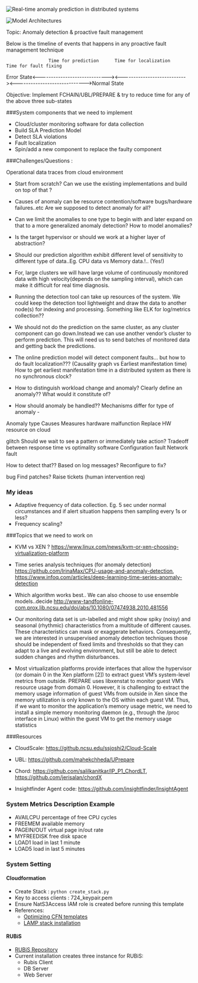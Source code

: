 ![Real-time anomaly prediction in distributed systems](https://github.com/gitPratikSingh/Real-time-anomaly-prediction-in-distributed-systems/blob/master/Capture.PNG?raw=true "Real-time anomaly prediction in distributed systems")


![Model Architectures](https://github.com/gitPratikSingh/Real-time-anomaly-prediction-in-distributed-systems/blob/master/ModelArchitecture.jpg?raw=true "Model Architectures")

Topic: Anomaly detection & proactive fault management

Below is the timeline of events that happens in any proactive fault management technique

                    Time for prediction      Time for localization     Time for fault fixing
Error State<-----------------------------><---------------------------><----------------------------->Normal State

Objective: Implement FCHAIN/UBL/PREPARE & try to reduce time for any of the above three sub-states


###System components that we need to implement
* Cloud/cluster monitoring software for data collection
* Build SLA Prediction Model
* Detect SLA violations
* Fault localization
* Spin/add a new component to replace the faulty component

	
###Challenges/Questions  :

Operational data traces from cloud environment
* Start from scratch? Can we use the existing implementations and build on top of that ? 
* Causes of anomaly can be resource contention/software bugs/hardware failures..etc Are we supposed to detect anomaly for all?
* Can we limit the anomalies to one type to begin with and later expand on that to a more generalized anomaly detection? How to model anomalies? 
* Is the target hypervisor or should we work at a higher layer of abstraction?

* Should our prediction algorithm exhibit different level of sensitivity to different type of data..Eg. CPU data vs Memory data.!.. (Yes!)

* For, large clusters we will have large volume of continuously monitored data with high velocity(depends on the sampling interval), 
which can make it difficult for real time diagnosis. 

* Running the detection tool can take up resources of the system. We could keep the detection tool lightweight and draw the data to another node(s) for indexing and processing. Something like ELK for log/metrics collection??

* We should not do the prediction on the same cluster, as any cluster component can go down.Instead we can use another vendor’s cluster to perform prediction. This will need us to send batches of monitored data and getting back the predictions.

* The online prediction model will detect component faults… but how to do fault localization??? (Causality graph vs Earliest manifestation time) How to get earliest manifestation time in a distributed system as there is no synchronous clock? 

* How to distinguish workload change and anomaly? Clearly define an anomaly?? What would it constitute of? 

* How should anomaly be handled?? Mechanisms differ for type of anomaly -

Anomaly type		Causes		Measures	hardware	malfunction	Replace HW resource on cloud 


glitch				Should we wait to see a pattern or immediately take action? Tradeoff between response time vs optimality
software
Configuration fault
Network fault


How to detect that?? Based on log messages?
Reconfigure to fix?


bug
Find patches? Raise tickets (human intervention req)



### My ideas
* Adaptive frequency of data collection. Eg. 5 sec under normal circumstances and if alert situation happens then sampling every 1s or less? 
* Frequency scaling?


###Topics that we need to work on

* KVM vs XEN ? https://www.linux.com/news/kvm-or-xen-choosing-virtualization-platform


* Time series analysis techniques (for anomaly detection)
	https://github.com/IrinaMax/CPU-usage-and-anomaly-detection, https://www.infoq.com/articles/deep-learning-time-series-anomaly-detection

* Which algorithm works best.. We can also choose to use ensemble models..decide
http://www-tandfonline-com.prox.lib.ncsu.edu/doi/abs/10.1080/07474938.2010.481556

* Our monitoring data set is un-labelled and might show spiky (noisy) and seasonal (rhythmic) characteristics from a multitude of different causes. These characteristics can mask or exaggerate behaviors. Consequently, we are interested in unsupervised anomaly detection techniques those should be independent of fixed limits and thresholds so that they can adapt to a live and evolving environment, but still be able to detect sudden changes and rhythm disturbances.


* Most virtualization platforms provide interfaces that allow the hypervisor (or domain 0 in the Xen platform [2]) to extract guest VM’s system-level metrics from outside. PREPARE uses libxenstat to monitor guest VM’s resource usage from domain 0. However, it is challenging to extract the memory usage information of guest VMs from outside in Xen since the memory utilization is only known to the OS within each guest VM. Thus, if we want to monitor the application’s memory usage metric, we need to install a simple memory monitoring daemon (e.g., through the /proc interface in Linux) within the guest VM to get the memory usage statistics

    

###Resources
* CloudScale: https://github.ncsu.edu/ssjoshi2/Cloud-Scale
* UBL: https://github.com/mahekchheda/UPrepare
* Chord: https://github.com/salilkanitkar/IP_P1_ChordLT, https://github.com/jerisalan/chordX

* Insightfinder Agent code: https://github.com/insightfinder/InsightAgent


### System Metrics Description Example

* AVAILCPU percentage of free CPU cycles 
* FREEMEM available memory 
* PAGEIN/OUT virtual page in/out rate 
* MYFREEDISK free disk space 
* LOAD1 load in last 1 minute 
* LOAD5 load in last 5 minutes 

### System Setting
#### Cloudformation

* Create Stack : `python create_stack.py`
* Key to access clients : 724_keypair.pem
* Ensure NatS3Access IAM role is created before running this template
* References: 
    * [Optimizing CFN templates](https://aws.amazon.com/blogs/devops/optimize-aws-cloudformation-templates/)
    * [LAMP stack installation](https://docs.aws.amazon.com/AWSEC2/latest/UserGuide/install-LAMP.html)
                

#### RUBiS

* [RUBiS Repository](https://github.com/atambol/RUBiS)
* Current installation creates three instance for RUBiS: 
    * Rubis Client
    * DB Server
    * Web Server
